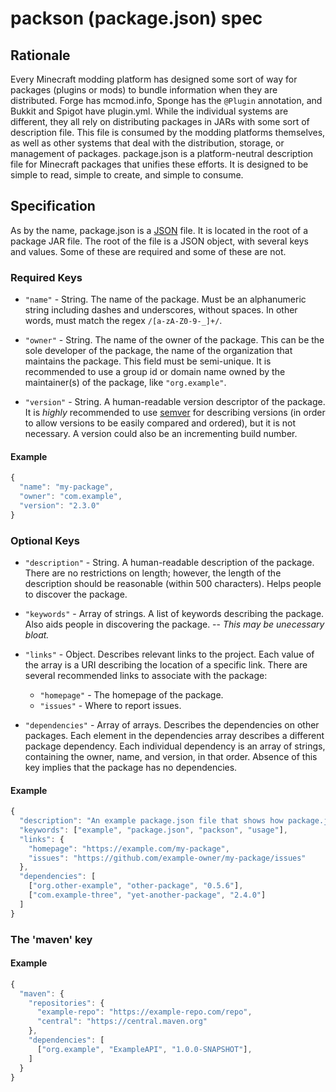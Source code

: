 # packson (package.json) spec

## Rationale
Every Minecraft modding platform has designed some sort of way for packages (plugins or mods) to bundle information when they are distributed. Forge has mcmod.info, Sponge has the `@Plugin` annotation, and Bukkit and Spigot have plugin.yml. While the individual systems are different, they all rely on distributing packages in JARs with some sort of description file. This file is consumed by the modding platforms themselves, as well as other systems that deal with the distribution, storage, or management of packages. package.json is a platform-neutral description file for Minecraft packages that unifies these efforts. It is designed to be simple to read, simple to create, and simple to consume.

## Specification
As by the name, package.json is a [JSON](http://json.org/) file. It is located in the root of a package JAR file. The root of the file is a JSON object, with several keys and values. Some of these are required and some of these are not.

### Required Keys

- `"name"` - String. The name of the package. Must be an alphanumeric string including dashes and underscores, without spaces. In other words, must match the regex `/[a-zA-Z0-9-_]+/`.

- `"owner"` - String. The name of the owner of the package. This can be the sole developer of the package, the name of the organization that maintains the package. This field must be semi-unique. It is recommended to use a group id or domain name owned by the maintainer(s) of the package, like `"org.example"`.

- `"version"` - String. A human-readable version descriptor of the package. It is _highly_ recommended to use [semver](http://semver.org/) for describing versions (in order to allow versions to be easily compared and ordered), but it is not necessary. A version could also be an incrementing build number.

#### Example

```js
{
  "name": "my-package",
  "owner": "com.example",
  "version": "2.3.0"
}
```

### Optional Keys

- `"description"` - String. A human-readable description of the package. There are no restrictions on length; however, the length of the description should be reasonable (within 500 characters). Helps people to discover the package.

- `"keywords"` - Array of strings. A list of keywords describing the package. Also aids people in discovering the package. -- _This may be unecessary bloat._

- `"links"` - Object. Describes relevant links to the project. Each value of the array is a URI describing the location of a specific link. There are several recommended links to associate with the package:

  - `"homepage"` - The homepage of the package.
  - `"issues"` - Where to report issues.

- `"dependencies"` - Array of arrays. Describes the dependencies on other packages. Each element in the dependencies array describes a different package dependency. Each individual dependency is an array of strings, containing the owner, name, and version, in that order. Absence of this key implies that the package has no dependencies.

#### Example

```js
{
  "description": "An example package.json file that shows how package.json is used.",
  "keywords": ["example", "package.json", "packson", "usage"],
  "links": {
    "homepage": "https://example.com/my-package",
    "issues": "https://github.com/example-owner/my-package/issues"
  },
  "dependencies": [
    ["org.other-example", "other-package", "0.5.6"],
    ["com.example-three", "yet-another-package", "2.4.0"]
  ]
}
```

### The 'maven' key

#### Example

```js
{
  "maven": {
    "repositories": {
      "example-repo": "https://example-repo.com/repo",
      "central": "https://central.maven.org"
    },
    "dependencies": [
      ["org.example", "ExampleAPI", "1.0.0-SNAPSHOT"],
    ]
  }
}
```
